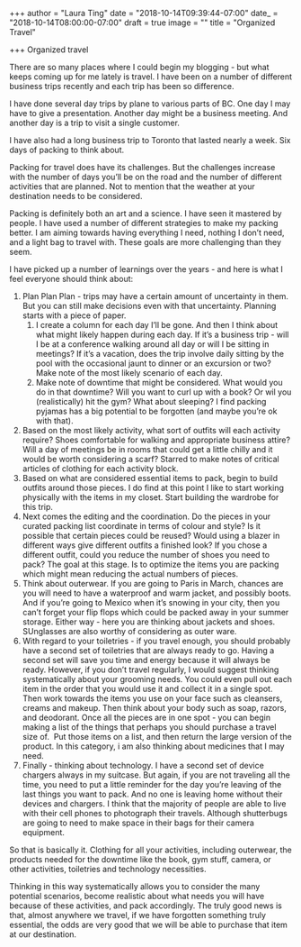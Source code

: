 +++
author = "Laura Ting"
date = "2018-10-14T09:39:44-07:00"
date_ = "2018-10-14T08:00:00-07:00"
draft = true
image = ""
title = "Organized Travel"

+++
Organized travel

There are so many places where I could begin my blogging - but what keeps coming up for me lately is travel. I have been on a number of different business trips recently and each trip has been so difference.

I have done several day trips by plane to various parts of BC. One day I may have to give a presentation. Another day might be a business meeting. And another day is a trip to visit a single customer.

I have also had a long business trip to Toronto that lasted nearly a week. Six days of packing to think about.

Packing for travel does have its challenges. But the challenges increase with the number of days you’ll be on the road and the number of different activities that are planned. Not to mention that the weather at your destination needs to be considered. 

Packing is definitely both an art and a science. I have seen it mastered by people. I have used a number of different strategies to make my packing better. I am aiming towards having everything I need, nothing I don’t need, and a light bag to travel with. These goals are more challenging than they seem. 

I have picked up a number of learnings over the years - and here is what I feel everyone should think about:

1. Plan Plan Plan - trips may have a certain amount of uncertainty in them. But you can still make decisions even with that uncertainty. Planning starts with a piece of paper. 
   1. I create a column for each day I’ll be gone. And then I think about what might likely happen during each day. If it’s a business trip - will I be at a conference walking around all day or will I be sitting in meetings? If it’s a vacation, does the trip involve daily sitting by the pool with the occasional jaunt to dinner or an excursion or two? Make note of the most likely scenario of each day.
   2. Make note of downtime that might be considered. What would you do in that downtime? Will you want to curl up with a book? Or wil you (realistically) hit the gym? What about sleeping? I find packing pyjamas has a big potential to be forgotten (and maybe you’re ok with that). 
2. Based on the most likely activity, what sort of outfits will each activity require? Shoes comfortable for walking and appropriate business attire? Will a day of meetings be in rooms that could get a little chilly and it would be worth considering a scarf? Starred to make notes of critical articles of clothing for each activity block. 
3. Based on what are considered essential items to pack, begin to build outfits around those pieces. I do find at this point I like to start working physically with the items in my closet. Start building the wardrobe for this trip.
4. Next comes the editing and the coordination. Do the pieces in your curated packing list coordinate in terms of colour and style? Is it possible that certain pieces could be reused? Would using a blazer in different ways give different outfits a finished look? If you chose a different outfit, could you reduce the number of shoes you need to pack? The goal at this stage. Is to optimize the items you are packing which might mean reducing the actual numbers of pieces.
5. Think about outerwear. If you are going to Paris in March, chances are you will need to have a waterproof and warm jacket, and possibly boots. And if you’re going to Mexico when it’s snowing in your city, then you can’t forget your flip flops which could be packed away in your summer storage. Either way - here you are thinking about jackets and shoes. SUnglasses are also worthy of considering as outer ware. 
6. With regard to your toiletries - if you travel enough, you should probably have a second set of toiletries that are always ready to go. Having a second set will save you time and energy because it will always be ready. However, if you don’t travel regularly, I would suggest thinking systematically about your grooming needs. You could even pull out each item in the order that you would use it and collect it in a single spot. Then work towards the items you use on your face such as cleansers, creams and makeup. Then think about your body such as soap, razors, and deodorant. Once all the pieces are in one spot - you can begin making a list of the things that perhaps you should purchase a travel size of.  Put those items on a list, and then return the large version of the product. In this category, i am also thinking about medicines that I may need.
7. Finally - thinking about technology. I have a second set of device chargers always in my suitcase. But again, if you are not traveling all the time, you need to put a little reminder for the day you’re leaving of the last things you want to pack. And no one is leaving home without their devices and chargers. I think that the majority of people are able to live with their cell phones to photograph their travels. Although shutterbugs are going to need to make space in their bags for their camera equipment. 

So that is basically it. Clothing for all your activities, including outerwear, the products needed for the downtime like the book, gym stuff, camera, or other activities, toiletries and technology necessities. 

Thinking in this way systematically allows you to consider the many potential scenarios, become realistic about what needs you will have because of these activities, and pack accordingly. The truly good news is that, almost anywhere we travel, if we have forgotten something truly essential, the odds are very good that we will be able to purchase that item at our destination. 